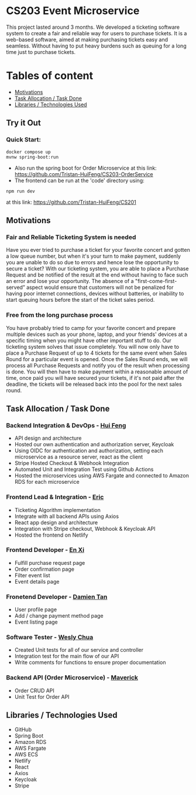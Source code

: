 # CS203 Event Microservice
This project lasted around 3 months. We developed a ticketing software system to create a fair and reliable way for users to purchase tickets. It is a web-based software, aimed at making purchasing tickets easy and seamless. Without having to put heavy burdens such as queuing for a long time just to purchase tickets.  


# Tables of content
- [Motivations](#Motivations)
- [Task Allocation / Task Done](#Task-Allocation-/-Task-Done)
- [Libraries / Technologies Used](#Libraries-/-Technologies-Used)

## Try it Out
### Quick Start:
```
docker compose up
mvnw spring-boot:run
```
- Also run the spring boot for Order Microservice at this link: https://github.com/Tristan-HuiFeng/CS203-OrderService
- The frontend can be run at the 'code' directory using:
```
npm run dev
```
at this link: https://github.com/Tristan-HuiFeng/CS201


## Motivations
### Fair and Reliable Ticketing System is needed

Have you ever tried to purchase a ticket for your favorite concert and gotten a low queue number, but when it's your turn to make payment, suddenly you are unable to do so due to errors and hence lose the opportunity to secure a ticket? With our ticketing system, you are able to place a Purchase Request and be notified of the result at the end without having to face such an error and lose your opportunity. The absence of a "first-come-first-served” aspect would ensure that customers will not be penalized for having poor internet connections, devices without batteries, or inability to start queuing hours before the start of the ticket sales period.

### Free from the long purchase process

You have probably tried to camp for your favorite concert and prepare multiple devices such as your phone, laptop, and your friends' devices at a specific timing when you might have other important stuff to do. Our ticketing system solves that issue completely. You will now only have to place a Purchase Request of up to 4 tickets for the same event when Sales Round for a particular event is opened. Once the Sales Round ends, we will process all Purchase Requests and notify you of the result when processing is done. You will then have to make payment within a reasonable amount of time, once paid you will have secured your tickets, if it's not paid after the deadline, the tickets will be released back into the pool for the next sales round.


## Task Allocation / Task Done

### Backend Integration & DevOps - [Hui Feng](https://github.com/TLI-Tristan)
- API design and architecture
- Hosted our own authentication and authorization server, Keycloak
- Using OIDC for authentication and authorization, setting each microservice as a resource server, react as the client
- Stripe Hosted Checkout & Webhook Integration
- Automated Unit and Integration Test using Github Actions
- Hosted the microservices using AWS Fargate and connected to Amazon RDS for each microservice

### Frontend Lead & Integration - [Eric](https://github.com/Bk49)
- Ticketing Algorithm implementation
- Integrate with all backend APIs using Axios
- React app design and architecture
- Integration with Stripe checkout, Webhook & Keycloak API
- Hosted the frontend on Netlify

### Frontend Developer - [En Xi](https://github.com/pohenxi)
- Fulfill purchase request page
- Order confirmation page
- Filter event list
- Event details page

### Fronetend Developer - [Damien Tan](https://github.com/tyxdamien)
- User profile page
- Add / change payment method page
- Event listing page

### Software Tester - [Wesly Chua](https://github.com/weslychau-01)
- Created Unit tests for all of our service and controller
- Integration test for the main flow of our API
- Write comments for functions to ensure proper documentation

### Backend API (Order Microservice) - [Maverick](https://github.com/M4verrick)
- Order CRUD API
- Unit Test for Order API

## Libraries / Technologies Used
- GitHub
- Spring Boot
- Amazon RDS
- AWS Fargate
- AWS ECS
- Netlify
- React
- Axios
- Keycloak
- Stripe

